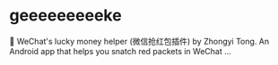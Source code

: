 # geeeeeeeeeke
💸 WeChat's lucky money helper (微信抢红包插件) by Zhongyi Tong. An Android app that helps you snatch red packets in WeChat …
